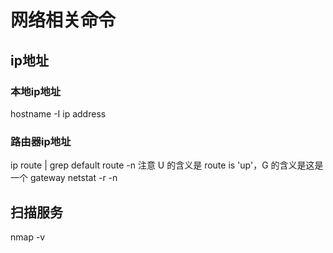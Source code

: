 # 网络相关命令

## ip地址

### 本地ip地址

hostname -I
ip address

### 路由器ip地址

ip route | grep default
route -n
    注意 U 的含义是 route is 'up'，G 的含义是这是一个 gateway
netstat -r -n

## 扫描服务

nmap -v